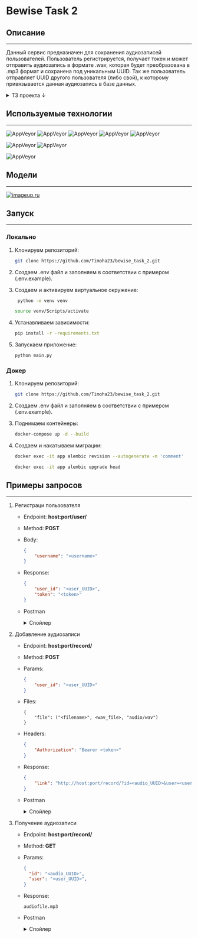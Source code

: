 # Bewise Task 2
## Описание
___
Данный сервис предназначен для сохранения аудиозаписей пользователей. Пользователь регистрируется, получает токен и может отправить аудиозапись в формате .wav, которая будет преобразована в .mp3 формат и сохранена под уникальным UUID. Так же пользователь отправляет UUID другого пользователя (либо свой), к которому привязывается данная аудиозапись в базе данных.

<details>
<summary>ТЗ проекта ↓</summary>

Необходимо реализовать веб-сервис, выполняющий следующие функции:
Создание пользователя;
Для каждого пользователя - сохранение аудиозаписи в формате wav, преобразование её в формат mp3 и запись в базу данных и предоставление ссылки для скачивания аудиозаписи.

Детализация задачи:

С помощью Docker (предпочтительно - docker-compose) развернуть образ с любой опенсорсной СУБД (предпочтительно - PostgreSQL). Предоставить все необходимые скрипты и конфигурационные (docker/compose) файлы для развертывания СУБД, а также инструкции для подключения к ней. Необходимо обеспечить сохранность данных при рестарте контейнера (то есть - использовать volume-ы для хранения файлов СУБД на хост-машине.
Реализовать веб-сервис со следующими REST методами:
Создание пользователя, POST:
Принимает на вход запросы с именем пользователя;
Создаёт в базе данных пользователя заданным именем, так же генерирует уникальный идентификатор пользователя и UUID токен доступа (в виде строки) для данного пользователя;
Возвращает сгенерированные идентификатор пользователя и токен.
Добавление аудиозаписи, POST:
Принимает на вход запросы, содержащие уникальный идентификатор пользователя, токен доступа и аудиозапись в формате wav;
Преобразует аудиозапись в формат mp3, генерирует для неё уникальный UUID идентификатор и сохраняет их в базе данных;
Возвращает URL для скачивания записи вида http://host:port/record?id=id_записи&user=id_пользователя.
Доступ к аудиозаписи, GET:
Предоставляет возможность скачать аудиозапись по ссылке из п 2.2.3.
Для всех сервисов метода должна быть предусмотрена предусмотрена обработка различных ошибок, возникающих при выполнении запроса, с возвращением соответствующего HTTP статуса.
Модель данных (таблицы, поля) для каждого из заданий можно выбрать по своему усмотрению.
В репозитории с заданием должны быть предоставлены инструкции по сборке докер-образа с сервисами из пп. 2. и 3., их настройке и запуску. А также пример запросов к методам сервиса.
Желательно, если при выполнении задания вы будете использовать docker-compose, SQLAlchemy,  пользоваться аннотацией типов.
</details>

## Используемые технологии
___
![AppVeyor](https://img.shields.io/badge/Python-3.10.6-green)
![AppVeyor](https://img.shields.io/badge/FastAPI-0.95.2-9cf)
![AppVeyor](https://img.shields.io/badge/Alembic-1.11.0-9cf)
![AppVeyor](https://img.shields.io/badge/SQLAlchemy-2.0.13-9cf)
![AppVeyor](https://img.shields.io/badge/pytest-7.3.1-9cf)

![AppVeyor](https://img.shields.io/badge/Docker-20.10.21-green)
![AppVeyor](https://img.shields.io/badge/docker--compose-1.29.2-9cf)

![AppVeyor](https://img.shields.io/badge/Postgres-15.0-green)

## Модели
___

[![imageup.ru](https://imageup.ru/img221/4350581/my-first-board.jpg)](https://imageup.ru/img221/4350581/my-first-board.jpg.html)

## Запуск
___
###  Локально

1. Клонируем репозиторий:
   ```bash
   git clone https://github.com/Timoha23/bewise_task_2.git
   ```

2. Создаем .env файл и заполняем в соответствии с примером (.env.example).
3. Создаем и активируем виртуальное окружение:
   ```bash
    python -m venv venv
   ```
   ```bash
   source venv/Scripts/activate
   ```
4. Устанавливаем зависимости:
    ```bash
    pip install -r -requirements.txt
    ```
5. Запускаем приложение:
   ```bash
   python main.py
   ```
###  Докер
1. Клонируем репозиторий:
   ```bash
   git clone https://github.com/Timoha23/bewise_task_2.git
   ```

2. Создаем .env файл и заполняем в соответствии с примером (.env.example).
3. Поднимаем контейнеры:
   ```bash
   docker-compose up -d --build
   ```
4. Создаем и накатываем миграции:
   ```bash
   docker exec -it app alembic revision --autogenerate -m 'comment'
   ```
   ```bash
   docker exec -it app alembic upgrade head
   ```

## Примеры запросов
___
1. Регистраци пользователя
   * Endpoint: **host:port/user/**
   * Method: **POST**
   * Body: 
      ```json
      {
          "username": "<username>"
      }
        ```
   * Response: 
      ```json
      {
          "user_id": "<user_UUID>",
          "token": "<token>"
      }
      ```
   * Postman
     <details>
     <summary>Спойлер</summary>
      
     [![Пример запроса][1]][1]
      
     [1]: https://imageup.ru/img300/4350678/bw2_create_user.jpg
     </details>

1. Добавление аудиозаписи
   * Endpoint: **host:port/record/**
   * Method: **POST**
   * Params: 
      ```json
      {
          "user_id": "<user_UUID>"
      }
      ```
   * Files:
      ```
      {
          "file": ("<filename>", <wav_file>, "audio/wav")
      }
      ```
   * Headers:
      ```json
      {
          "Authorization": "Bearer <token>"
      }
      ```
   * Response: 
      ```json
      {
          "link": "http://host:port/record/?id=<audio_UUID>&user=<user_UUID>"
      }
      ```
   * Postman
     <details>
     <summary>Спойлер</summary>
      
     [![Передаем параметры][2]][2]
      
     [2]: https://imageup.ru/img226/4350679/bw2_post_audio_params.jpg
     [![Передаем токен][3]][3]
      
     [3]: https://imageup.ru/img226/4350680/bw2_post_audio_auth.jpg

     [![Передаем файл в теле запроса][4]][4]
      
     [4]: https://imageup.ru/img236/4350681/bw2_post_audio_body.jpg

     [![Отправляем запрос и получаем ответ][5]][5]
      
     [5]: https://imageup.ru/img291/4350682/bw2_post_audio_resp.jpg
     
     </details> 

2. Получение аудиозаписи
   * Endpoint: **host:port/record/**
   * Method: **GET**
   * Params: 
      ```json
      {
        "id": "<audio_UUID>",
        "user": "<user_UUID>",
      }
      ```
   * Response: 
      ```
      audiofile.mp3
      ```
   * Postman 
     <details>
     <summary>Спойлер</summary>
      
     [![Пример запроса][6]][6]
      
     [6]: https://imageup.ru/img10/4350676/bw2_get_audio_resp.jpg
     </details>
